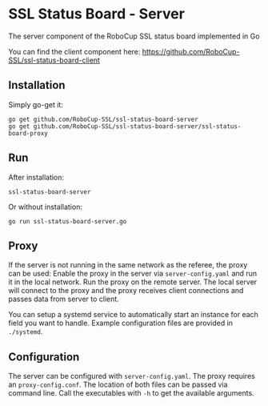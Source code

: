 # SSL Status Board - Server
The server component of the RoboCup SSL status board implemented in Go

You can find the client component here: https://github.com/RoboCup-SSL/ssl-status-board-client

## Installation

Simply go-get it:
```
go get github.com/RoboCup-SSL/ssl-status-board-server
go get github.com/RoboCup-SSL/ssl-status-board-server/ssl-status-board-proxy
```

## Run

After installation:
```
ssl-status-board-server
```

Or without installation:
```
go run ssl-status-board-server.go
```

## Proxy

If the server is not running in the same network as the referee, the proxy can be used: Enable the proxy in the server
via `server-config.yaml` and run it in the local network. Run the proxy on the remote server. 
The local server will connect to the proxy and the proxy receives client connections and passes data from server to 
client.

You can setup a systemd service to automatically start an instance for each field you want to handle. Example configuration
files are provided in `./systemd`.

## Configuration

The server can be configured with `server-config.yaml`. The proxy requires an `proxy-config.conf`. The location of both files can be
passed via command line. Call the executables with `-h` to get the available arguments.